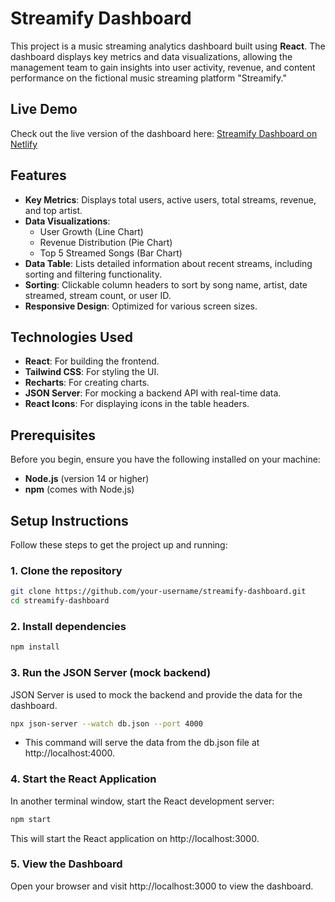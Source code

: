 # Streamify Dashboard

This project is a music streaming analytics dashboard built using **React**. The dashboard displays key metrics and data visualizations, allowing the management team to gain insights into user activity, revenue, and content performance on the fictional music streaming platform "Streamify."

## Live Demo

Check out the live version of the dashboard here: [Streamify Dashboard on Netlify](https://your-netlify-url.netlify.app)

## Features

- **Key Metrics**: Displays total users, active users, total streams, revenue, and top artist.
- **Data Visualizations**:
  - User Growth (Line Chart)
  - Revenue Distribution (Pie Chart)
  - Top 5 Streamed Songs (Bar Chart)
- **Data Table**: Lists detailed information about recent streams, including sorting and filtering functionality.
- **Sorting**: Clickable column headers to sort by song name, artist, date streamed, stream count, or user ID.
- **Responsive Design**: Optimized for various screen sizes.

## Technologies Used

- **React**: For building the frontend.
- **Tailwind CSS**: For styling the UI.
- **Recharts**: For creating charts.
- **JSON Server**: For mocking a backend API with real-time data.
- **React Icons**: For displaying icons in the table headers.

## Prerequisites

Before you begin, ensure you have the following installed on your machine:

- **Node.js** (version 14 or higher)
- **npm** (comes with Node.js)

## Setup Instructions

Follow these steps to get the project up and running:

### 1. Clone the repository

```bash
git clone https://github.com/your-username/streamify-dashboard.git
cd streamify-dashboard
```

### 2. Install dependencies

```bash
npm install
```

### 3. Run the JSON Server (mock backend)

JSON Server is used to mock the backend and provide the data for the dashboard.

```bash
npx json-server --watch db.json --port 4000
```

- This command will serve the data from the db.json file at http://localhost:4000.

### 4. Start the React Application

In another terminal window, start the React development server:

```bash
npm start
```

This will start the React application on http://localhost:3000.

### 5. View the Dashboard

Open your browser and visit http://localhost:3000 to view the dashboard.
